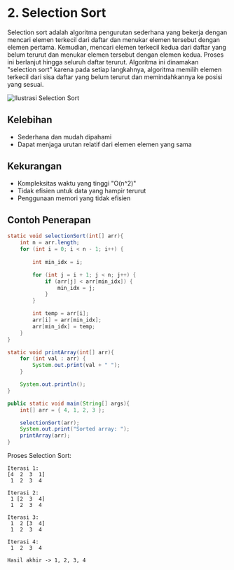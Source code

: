 # 2. Selection Sort

Selection sort adalah algoritma pengurutan sederhana yang bekerja dengan mencari elemen terkecil dari daftar dan menukar elemen tersebut dengan elemen pertama. Kemudian, mencari elemen terkecil kedua dari daftar yang belum terurut dan menukar elemen tersebut dengan elemen kedua. Proses ini berlanjut hingga seluruh daftar terurut. Algoritma ini dinamakan "selection sort" karena pada setiap langkahnya, algoritma memilih elemen terkecil dari sisa daftar yang belum terurut dan memindahkannya ke posisi yang sesuai.

![Ilustrasi Selection Sort](https://github.com/Alfurqon02/Praktikum-SDA-2023/blob/main/Bab8-Sorting/img/selectionsort.png)

## Kelebihan
- Sederhana dan mudah dipahami
- Dapat menjaga urutan relatif dari elemen elemen yang sama

## Kekurangan
- Kompleksitas waktu yang tinggi "O(n^2)"
- Tidak efisien untuk data yang hampir terurut
- Penggunaan memori yang tidak efisien

## Contoh Penerapan

```java
static void selectionSort(int[] arr){
    int n = arr.length;
    for (int i = 0; i < n - 1; i++) {
          
        int min_idx = i;

        for (int j = i + 1; j < n; j++) {
            if (arr[j] < arr[min_idx]) {
                min_idx = j;
            }
        }

        int temp = arr[i];
        arr[i] = arr[min_idx];
        arr[min_idx] = temp;           
    }
}

static void printArray(int[] arr){
    for (int val : arr) {
        System.out.print(val + " ");
    }

    System.out.println();
}

public static void main(String[] args){
    int[] arr = { 4, 1, 2, 3 };

    selectionSort(arr);
    System.out.print("Sorted array: ");
    printArray(arr);
}
```

Proses Selection Sort:
```
Iterasi 1:
[4  2  3  1]
 1  2  3  4

Iterasi 2:
 1 [2  3  4]
 1  2  3  4

Iterasi 3:
 1  2 [3  4]
 1  2  3  4

Iterasi 4:
 1  2  3  4

Hasil akhir -> 1, 2, 3, 4
```
